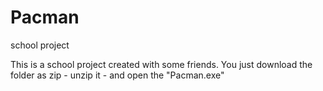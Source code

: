 # Pacman
school project


This is a school project created with some friends.
You just download the folder as zip - unzip it - and open the "Pacman.exe"
